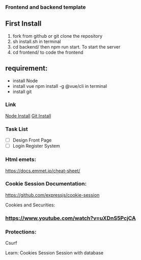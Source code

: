 ### Frontend and backend template

## First Install

1.  fork from github or git clone the repository
3.  sh install.sh in terminal
4.  cd backend/ then npm run start. To start the server 
5.  cd frontend/ to code the frontend

## requirement:

- install Node
- install vue npm install -g @vue/cli in terminal
- install git

### Link

[Node Install](https://nodejs.org/en/download/)
[Git Install](https://git-scm.com/downloads)

### Task List

- [ ] Design Front Page
- [ ] Login Register System

### Html emets:

https://docs.emmet.io/cheat-sheet/

### Cookie Session Documentation:

https://github.com/expressjs/cookie-session

Cookies and Securities:

### https://www.youtube.com/watch?v=uXDnS5PcjCA

### Protections:

Csurf

Learn:
Cookies
Session
Session with database
